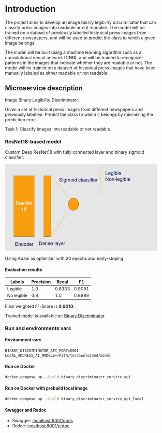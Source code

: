 # Introduction
The project aims to develop an image binary legibility discriminator that can classify press images into readable or not readable. The model will be trained on a dataset of previously labelled historical press images from different newspapers, and will be used to predict the class to which a given image belongs.

The model will be built using a machine learning algorithm such as a convolutional neural network (CNN), and will be trained to recognize patterns in the images that indicate whether they are readable or not. The model will be trained on a dataset of historical press images that have been manually labeled as either readable or not readable.

## Microservice description

Image Binary Legibility Discriminator.

Given a set of historical press images from different newspapers and previously labelled. Predict the class to which it belongs by minimizing the prediction error.

Task 1: Classify images into readable or not readable.

### ResNet18-based model

Custom Deep ResNet18 with fully connected layer and binary sigmoid classifier:

![model_design.png](resources%2Fmodel_design.png)

Using Adam as optimizer with 20 epochs and early-stoping

#### Evaluation results
| Labels     | Precision | Recal | F1     |
|------------|-----------|------|--------|
| Legible    | 1.0 | 0.8333  | 0.9091 |
| No legible | 0.8 | 1.0 | 0.8889 |

Final weighted  F1-Score is **0.9010**.

Trained model is available at: [Binary Discriminator](https://drive.google.com/file/d/1agzGYffdFl8yegjWbMtmw4NpCWDaZUOC/view?usp=drive_link)

### Run and environments vars

#### Environment vars
```
BINARY_DISCRIMINATOR_API_PORT=8001
LOCAL_ADDRESS_AI_MODELS=/Path/to/downloaded/model
```

#### Run on Docker 
```bash
docker-compose up --build binary_discriminator_service_api
```

#### Run on Docker with prebuild local image
```bash
docker-compose up --build binary_discriminator_service_api_local
```

#### Swagger and Redoc
- Swagger: [localhost:8001/docs](http://localhost:8001/docs)
- Redoc: [localhost:8001/redoc](http://localhost:8001/redoc)